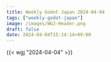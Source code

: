 ```yaml
---
title: Weekly Godot Japan 2024-04-04
tags: ["weekly-godot-japan"]
image: /images/WGJ-Header.png
draft: false
date: 2024-04-04T15:14:14+09:00
---
```


{{< wgj "2024-04-04" >}}
